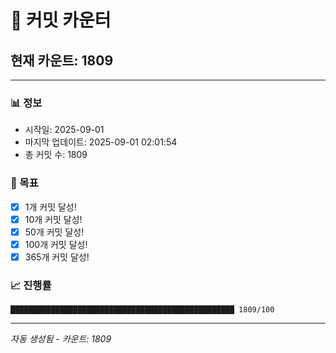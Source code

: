 # 🔢 커밋 카운터

## 현재 카운트: 1809

---

### 📊 정보
- 시작일: 2025-09-01
- 마지막 업데이트: 2025-09-01 02:01:54
- 총 커밋 수: 1809

### 🎯 목표
- [x] 1개 커밋 달성!
- [x] 10개 커밋 달성!
- [x] 50개 커밋 달성!
- [x] 100개 커밋 달성!
- [x] 365개 커밋 달성!

### 📈 진행률
```
██████████████████████████████████████████████████ 1809/100
```

---
*자동 생성됨 - 카운트: 1809*
